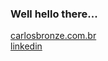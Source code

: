 ### Well hello there...

<!--
**bronze/bronze** is a ✨ _special_ ✨ repository because its `README.md` (this file) appears on your GitHub profile.

Here are some ideas to get you started:

- 🔭 I’m currently working on ...
- 🌱 I’m currently learning ...
- 👯 I’m looking to collaborate on ...
- 🤔 I’m looking for help with ...
- 💬 Ask me about ...
- 📫 How to reach me: ...
- 😄 Pronouns: ...
- ⚡ Fun fact: ...
-->

[carlosbronze.com.br][carlosbronze-com.br]  
[linkedin][linkedin]

[carlosbronze-com.br]: https://www.carlosbronze.com.br
[linkedin]: https://linkedin.com/in/carlosbronze
